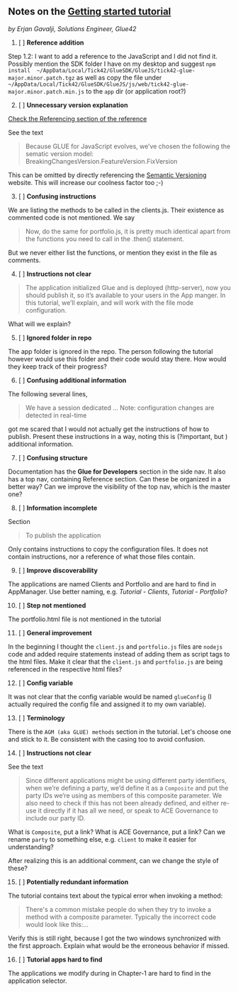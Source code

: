 Notes on the [Getting started tutorial](https://docs.glue42.com/g4e/tutorial/index.html)
----
*by Erjan Gavalji, Solutions Engineer, Glue42*

1. [ ] **Reference addition**

Step 1.2: I want to add a reference to the JavaScript and I did not find it.
Possibly mention the SDK folder I have on my desktop and suggest
`npm install  ~/AppData/Local/Tick42/GlueSDK/GlueJS/tick42-glue-major.minor.patch.tgz`
as well as copy the file under
 `~/AppData/Local/Tick42/GlueSDK/GlueJS/js/web/tick42-glue-major.minor.patch.min.js` to the `app` dir (or application root?)

2. [ ] **Unnecessary version explanation**

[Check the Referencing section of the reference](https://docs.glue42.com/g4e/reference/glue/latest/glue/index.html)

See the text 
> Because GLUE for JavaScript evolves, we’ve chosen the following the sematic version model: BreakingChangesVersion.FeatureVersion.FixVersion

This can be omitted by directly referencing the [Semantic Versioning](https://semver.org/) website. This will increase our coolness factor too ;-)

3. [ ] **Confusing instructions**

We are listing the methods to be called in the clients.js. Their existence as commented code is not mentioned. We say
>Now, do the same for portfolio.js, it is pretty much identical apart from the functions you need to call in the .then() statement.

But we never either list the functions, or mention they exist in the file as comments.

4. [ ] **Instructions not clear**

>The application initialized Glue and is deployed (http-server), now you should publish it, so it’s available to your users in the App manger. In this tutorial, we’ll explain, and will work with the file mode configuration.

What will we explain?

5. [ ] **Ignored folder in repo**

The app folder is ignored in the repo. The person following the tutorial however would use this folder and their code would stay there. How would they keep track of their progress?

6. [ ] **Confusing additional information**

The following several lines,
> We have a session dedicated
> ...
> Note: configuration changes are detected in real-time

got me scared that I would not actually get the instructions of how to publish. Present these instructions in a way, noting this is (?important, but ) additional information.

7. [ ] **Confusing structure**

Documentation has the **Glue for Developers** section in the side nav. It also has a top nav, containing Reference section. Can these be organized in a better way? Can we improve the visibility of the top nav, which is the master one?

8. [ ] **Information incomplete**

Section
> To publish the application

Only contains instructions to copy the configuration files. It does not contain instructions, nor a reference of what those files contain.

9. [ ] **Improve discoverability**

The applications are named Clients and Portfolio and are hard to find in AppManager. Use better naming, e.g. *Tutorial - Clients*, *Tutorial - Portfolio*?

10. [ ] **Step not mentioned**

The portfolio.html file is not mentioned in the tutorial

11. [ ] **General improvement**

In the beginning I thought the `client.js` and `portfolio.js` files are `nodejs` code and added require statements instead of adding them as script tags to the html files.
Make it clear that the `client.js` and `portfolio.js` are being referenced in the respective html files?

12. [ ] **Config variable**

It was not clear that the config variable would be named `glueConfig` (I actually required the config file and assigned it to my own variable).

13. [ ] **Terminology**

There is the `AGM (aka GLUE) methods` section in the tutorial. Let's choose one and stick to it. Be consistent with the casing too to avoid confusion.

14. [ ]  **Instructions not clear**

See the text
> Since different applications might be using different party identifiers,
> when we’re defining a party, we’d define it as a `Composite` and put the
> party IDs we’re using as members of this composite parameter. We also
> need to check if this has not been already defined, and either re-use
> it directly if it has all we need, or speak to ACE Governance to include our party ID.

What is `Composite`, put a link? What is ACE Governance, put a link?
Can we rename `party` to something else, e.g. `client` to make it easier for
understanding?

After realizing this is an additional comment, can we change the style of these?

15. [ ] **Potentially redundant information**

The tutorial contains text about the typical error when invoking a method:
> There's a common mistake people do when they try to invoke a method with a composite parameter.
> Typically the incorrect code would look like this:...

Verify this is still right, because I got the two windows synchronized with the first approach.
Explain what would be the erroneous behavior if missed.

16. [ ] **Tutorial apps hard to find**

The applications we modify during in Chapter-1 are hard to find in the
application selector.